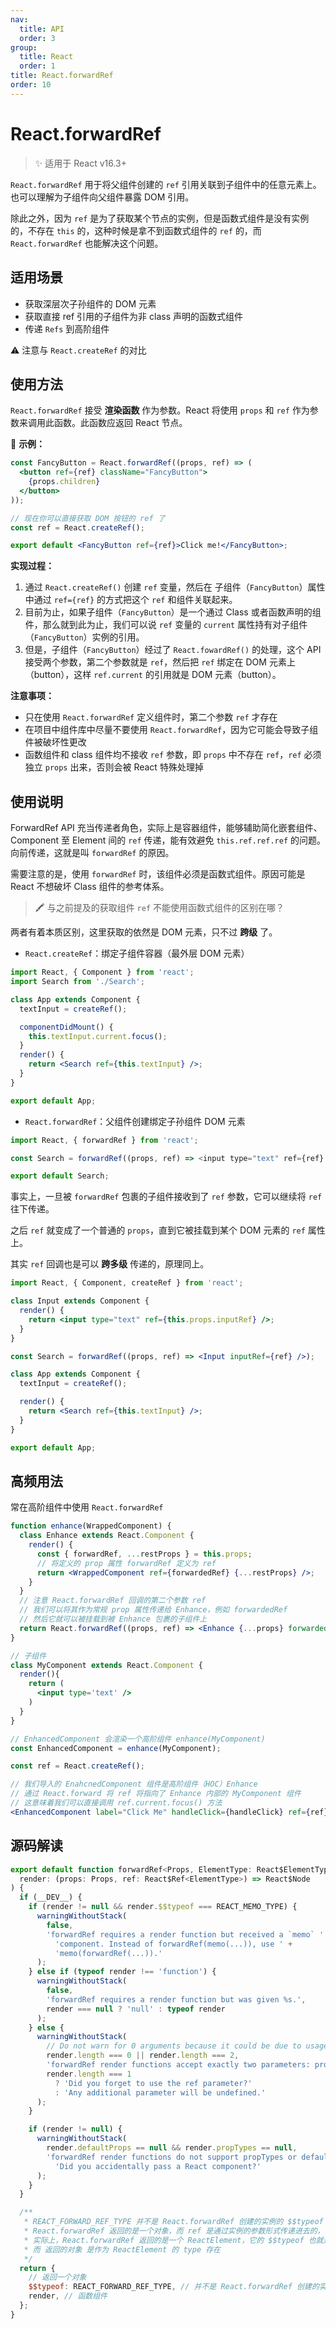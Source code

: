 ```yaml
---
nav:
  title: API
  order: 3
group:
  title: React
  order: 1
title: React.forwardRef
order: 10
---
```


# React.forwardRef

> ✨ 适用于 React v16.3+

`React.forwardRef` 用于将父组件创建的 `ref` 引用关联到子组件中的任意元素上。也可以理解为子组件向父组件暴露 DOM 引用。

除此之外，因为 `ref` 是为了获取某个节点的实例，但是函数式组件是没有实例的，不存在 `this` 的，这种时候是拿不到函数式组件的 `ref` 的，而 `React.forwardRef` 也能解决这个问题。

## 适用场景

- 获取深层次子孙组件的 DOM 元素
- 获取直接 ref 引用的子组件为非 class 声明的函数式组件
- 传递 `Refs` 到高阶组件

⚠️ 注意与 `React.createRef` 的对比

## 使用方法

`React.forwardRef` 接受 **渲染函数** 作为参数。React 将使用 `props` 和 `ref` 作为参数来调用此函数。此函数应返回 React 节点。

🌰 **示例：**

```jsx | pure
const FancyButton = React.forwardRef((props, ref) => (
  <button ref={ref} className="FancyButton">
    {props.children}
  </button>
));

// 现在你可以直接获取 DOM 按钮的 ref 了
const ref = React.createRef();

export default <FancyButton ref={ref}>Click me!</FancyButton>;
```

**实现过程：**

1. 通过 `React.createRef()` 创建 `ref` 变量，然后在 子组件（`FancyButton`）属性中通过 `ref={ref}` 的方式把这个 `ref` 和组件关联起来。
2. 目前为止，如果子组件（`FancyButton`）是一个通过 Class 或者函数声明的组件，那么就到此为止，我们可以说 `ref` 变量的 `current` 属性持有对子组件（`FancyButton`）实例的引用。
3. 但是，子组件（`FancyButton`）经过了 `React.fowardRef()` 的处理，这个 API 接受两个参数，第二个参数就是 `ref`，然后把 `ref` 绑定在 DOM 元素上（button），这样 `ref.current` 的引用就是 DOM 元素（button）。

**注意事项：**

- 只在使用 `React.forwardRef` 定义组件时，第二个参数 `ref` 才存在
- 在项目中组件库中尽量不要使用 `React.forwardRef`，因为它可能会导致子组件被破坏性更改
- 函数组件和 class 组件均不接收 `ref` 参数，即 `props` 中不存在 `ref`，`ref` 必须独立 `props` 出来，否则会被 React 特殊处理掉

## 使用说明

ForwardRef API 充当传递者角色，实际上是容器组件，能够辅助简化嵌套组件、Component 至 Element 间的 `ref` 传递，能有效避免 `this.ref.ref.ref` 的问题。向前传递，这就是叫 `forwardRef` 的原因。

需要注意的是，使用 `forwardRef` 时，该组件必须是函数式组件。原因可能是 React 不想破坏 Class 组件的参考体系。

> 🖍 与之前提及的获取组件 `ref` 不能使用函数式组件的区别在哪？

两者有着本质区别，这里获取的依然是 DOM 元素，只不过 **跨级** 了。

- `React.createRef`：绑定子组件容器（最外层 DOM 元素）

```jsx | pure
import React, { Component } from 'react';
import Search from './Search';

class App extends Component {
  textInput = createRef();

  componentDidMount() {
    this.textInput.current.focus();
  }
  render() {
    return <Search ref={this.textInput} />;
  }
}

export default App;
```

- `React.forwardRef`：父组件创建绑定子孙组件 DOM 元素

```js
import React, { forwardRef } from 'react';

const Search = forwardRef((props, ref) => <input type="text" ref={ref} />);

export default Search;
```

事实上，一旦被 `forwardRef` 包裹的子组件接收到了 `ref` 参数，它可以继续将 `ref` 往下传递。

之后 `ref` 就变成了一个普通的 `props`，直到它被挂载到某个 DOM 元素的 `ref` 属性上。

其实 `ref` 回调也是可以 **跨多级** 传递的，原理同上。

```jsx | pure
import React, { Component, createRef } from 'react';

class Input extends Component {
  render() {
    return <input type="text" ref={this.props.inputRef} />;
  }
}

const Search = forwardRef((props, ref) => <Input inputRef={ref} />);

class App extends Component {
  textInput = createRef();

  render() {
    return <Search ref={this.textInput} />;
  }
}

export default App;
```

## 高频用法

常在高阶组件中使用 `React.forwardRef`

```jsx | pure
function enhance(WrappedComponent) {
  class Enhance extends React.Component {
    render() {
      const { forwardRef, ...restProps } = this.props;
      // 将定义的 prop 属性 forwardRef 定义为 ref
      return <WrappedComponent ref={forwardedRef} {...restProps} />;
    }
  }
  // 注意 React.forwardRef 回调的第二个参数 ref
  // 我们可以将其作为常规 prop 属性传递给 Enhance，例如 forwardedRef
  // 然后它就可以被挂载到被 Enhance 包裹的子组件上
  return React.forwardRef((props, ref) => <Enhance {...props} forwardedRef={ref} />);
}

// 子组件
class MyComponent extends React.Component {
  render(){
    return (
      <input type='text' />
    )
  }
}

// EnhancedComponent 会渲染一个高阶组件 enhance(MyComponent)
const EnhancedComponent = enhance(MyComponent);

const ref = React.createRef();

// 我们导入的 EnahcnedComponent 组件是高阶组件（HOC）Enhance
// 通过 React.forward 将 ref 将指向了 Enhance 内部的 MyComponent 组件
// 这意味着我们可以直接调用 ref.current.focus() 方法
<EnhancedComponent label="Click Me" handleClick={handleClick} ref={ref} />;
```

## 源码解读

```js
export default function forwardRef<Props, ElementType: React$ElementType>(
  render: (props: Props, ref: React$Ref<ElementType>) => React$Node
) {
  if (__DEV__) {
    if (render != null && render.$$typeof === REACT_MEMO_TYPE) {
      warningWithoutStack(
        false,
        'forwardRef requires a render function but received a `memo` ' +
          'component. Instead of forwardRef(memo(...)), use ' +
          'memo(forwardRef(...)).'
      );
    } else if (typeof render !== 'function') {
      warningWithoutStack(
        false,
        'forwardRef requires a render function but was given %s.',
        render === null ? 'null' : typeof render
      );
    } else {
      warningWithoutStack(
        // Do not warn for 0 arguments because it could be due to usage of the 'arguments' object
        render.length === 0 || render.length === 2,
        'forwardRef render functions accept exactly two parameters: props and ref. %s',
        render.length === 1
          ? 'Did you forget to use the ref parameter?'
          : 'Any additional parameter will be undefined.'
      );
    }

    if (render != null) {
      warningWithoutStack(
        render.defaultProps == null && render.propTypes == null,
        'forwardRef render functions do not support propTypes or defaultProps. ' +
          'Did you accidentally pass a React component?'
      );
    }
  }

  /**
   * REACT_FORWARD_REF_TYPE 并不是 React.forwardRef 创建的实例的 $$typeof
   * React.forwardRef 返回的是一个对象，而 ref 是通过实例的参数形式传递进去的，
   * 实际上，React.forwardRef 返回的是一个 ReactElement，它的 $$typeof 也就是 REACT_ELEMENT_TYPE
   * 而 返回的对象 是作为 ReactElement 的 type 存在
   */
  return {
    // 返回一个对象
    $$typeof: REACT_FORWARD_REF_TYPE, // 并不是 React.forwardRef 创建的实例的 $$typeof
    render, // 函数组件
  };
}
```

